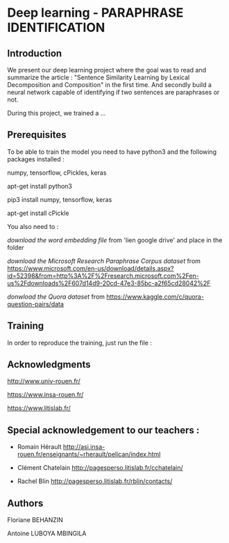 # Deep learning - PARAPHRASE IDENTIFICATION

## Introduction

We present our deep learning project where the goal was to read and summarize the article : "Sentence Similarity Learning by Lexical Decomposition and Composition" in the first time. And secondly build a neural network capable of identifying if two sentences are paraphrases or not.

During this project, we trained a ... 


## Prerequisites

To be able to train the model you need to have python3 and the following packages installed :

numpy, tensorflow, cPickles, keras

apt-get install python3

pip3 install numpy, tensorflow, keras

apt-get install cPickle


You also need to :

*download the word embedding file* from 'lien google drive' and place in the folder 

*download the Microsoft Research Paraphrase Corpus dataset* from https://www.microsoft.com/en-us/download/details.aspx?id=52398&from=http%3A%2F%2Fresearch.microsoft.com%2Fen-us%2Fdownloads%2F607d14d9-20cd-47e3-85bc-a2f65cd28042%2F

*donwload the Quora dataset* from https://www.kaggle.com/c/quora-question-pairs/data


## Training

In order to reproduce the training, just run the file : 

## Acknowledgments

http://www.univ-rouen.fr/

https://www.insa-rouen.fr/

https://www.litislab.fr/

## Special acknowledgement to our teachers :

* Romain Hérault  http://asi.insa-rouen.fr/enseignants/~rherault/pelican/index.html

* Clément Chatelain http://pagesperso.litislab.fr/cchatelain/

* Rachel Blin http://pagesperso.litislab.fr/rblin/contacts/

## Authors

Floriane BEHANZIN

Antoine LUBOYA MBINGILA

